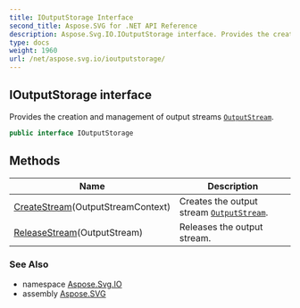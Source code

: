 ```yaml
---
title: IOutputStorage Interface
second_title: Aspose.SVG for .NET API Reference
description: Aspose.Svg.IO.IOutputStorage interface. Provides the creation and management of output streams OutputStream
type: docs
weight: 1960
url: /net/aspose.svg.io/ioutputstorage/
---
```

## IOutputStorage interface

Provides the creation and management of output streams [`OutputStream`](../outputstream/).

```csharp
public interface IOutputStorage
```

## Methods

| Name | Description |
| --- | --- |
| [CreateStream](../../aspose.svg.io/ioutputstorage/createstream/)(OutputStreamContext) | Creates the output stream [`OutputStream`](../outputstream/). |
| [ReleaseStream](../../aspose.svg.io/ioutputstorage/releasestream/)(OutputStream) | Releases the output stream. |

### See Also

* namespace [Aspose.Svg.IO](../../aspose.svg.io/)
* assembly [Aspose.SVG](../../)
